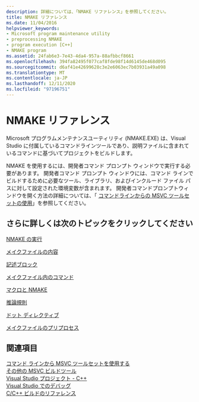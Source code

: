 ```yaml
---
description: 詳細については、「NMAKE リファレンス」を参照してください。
title: NMAKE リファレンス
ms.date: 11/04/2016
helpviewer_keywords:
- Microsoft program maintenance utility
- preprocessing NMAKE
- program execution [C++]
- NMAKE program
ms.assetid: 24fab6e3-7e43-4da4-957a-88afbbcf8661
ms.openlocfilehash: 394fa82495f077caf8fde98f14d6145de468d095
ms.sourcegitcommit: d6af41e42699628c3e2e6063ec7b03931a49a098
ms.translationtype: MT
ms.contentlocale: ja-JP
ms.lasthandoff: 12/11/2020
ms.locfileid: "97196751"
---
```

# <a name="nmake-reference"></a>NMAKE リファレンス

Microsoft プログラムメンテナンスユーティリティ (NMAKE.EXE) は、Visual Studio に付属しているコマンドラインツールであり、説明ファイルに含まれているコマンドに基づいてプロジェクトをビルドします。

NMAKE を使用するには、開発者コマンド プロンプト ウィンドウで実行する必要があります。 開発者コマンド プロンプト ウィンドウには、コマンド ラインでビルドするために必要なツール、ライブラリ、およびインクルード ファイル パスに対して設定された環境変数が含まれます。 開発者コマンドプロンプトウィンドウを開く方法の詳細については、「 [コマンドラインからの MSVC ツールセットの使用](../building-on-the-command-line.md)」を参照してください。

## <a name="what-do-you-want-to-know-more-about"></a>さらに詳しくは次のトピックをクリックしてください

[NMAKE の実行](running-nmake.md)

[メイクファイルの内容](contents-of-a-makefile.md)

[記述ブロック](description-blocks.md)

[メイクファイル内のコマンド](commands-in-a-makefile.md)

[マクロと NMAKE](macros-and-nmake.md)

[推論規則](inference-rules.md)

[ドット ディレクティブ](dot-directives.md)

[メイクファイルのプリプロセス](makefile-preprocessing.md)

## <a name="see-also"></a>関連項目

[コマンド ラインから MSVC ツールセットを使用する](../building-on-the-command-line.md)<br/>
[その他の MSVC ビルドツール](c-cpp-build-tools.md)<br/>
[Visual Studio プロジェクト - C++](../creating-and-managing-visual-cpp-projects.md)<br/>
[Visual Studio でのデバッグ](/visualstudio/debugger/debugging-in-visual-studio)<br/>
[C/C++ ビルドのリファレンス](c-cpp-building-reference.md)
